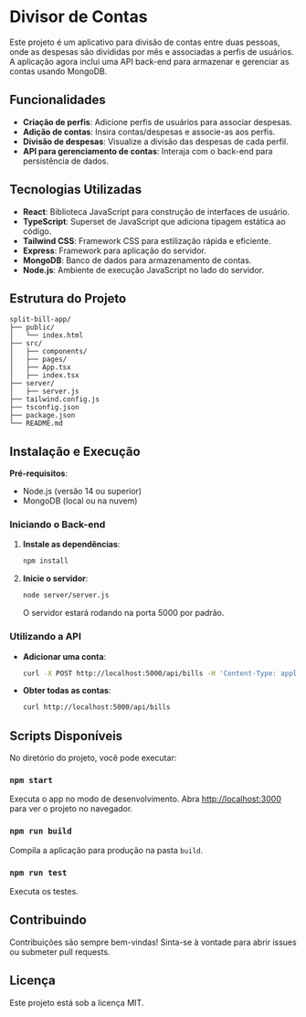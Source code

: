 
# Divisor de Contas

Este projeto é um aplicativo para divisão de contas entre duas pessoas, onde as despesas são divididas por mês e associadas a perfis de usuários. A aplicação agora inclui uma API back-end para armazenar e gerenciar as contas usando MongoDB.

## Funcionalidades

- **Criação de perfis**: Adicione perfis de usuários para associar despesas.
- **Adição de contas**: Insira contas/despesas e associe-as aos perfis.
- **Divisão de despesas**: Visualize a divisão das despesas de cada perfil.
- **API para gerenciamento de contas**: Interaja com o back-end para persistência de dados.

## Tecnologias Utilizadas

- **React**: Biblioteca JavaScript para construção de interfaces de usuário.
- **TypeScript**: Superset de JavaScript que adiciona tipagem estática ao código.
- **Tailwind CSS**: Framework CSS para estilização rápida e eficiente.
- **Express**: Framework para aplicação do servidor.
- **MongoDB**: Banco de dados para armazenamento de contas.
- **Node.js**: Ambiente de execução JavaScript no lado do servidor.

## Estrutura do Projeto

```
split-bill-app/
├── public/
│   └── index.html
├── src/
│   ├── components/
│   ├── pages/
│   ├── App.tsx
│   ├── index.tsx
├── server/
│   ├── server.js
├── tailwind.config.js
├── tsconfig.json
├── package.json
└── README.md
```

## Instalação e Execução

**Pré-requisitos**:
- Node.js (versão 14 ou superior)
- MongoDB (local ou na nuvem)

### Iniciando o Back-end

1. **Instale as dependências**:

   ```bash
   npm install
   ```

2. **Inicie o servidor**:

   ```bash
   node server/server.js
   ```

   O servidor estará rodando na porta 5000 por padrão.

### Utilizando a API

- **Adicionar uma conta**:

  ```bash
  curl -X POST http://localhost:5000/api/bills -H 'Content-Type: application/json' -d '{"description": "Café", "amount": 5, "profile": "Perfil 1", "month": "Setembro"}'
  ```

- **Obter todas as contas**:

  ```bash
  curl http://localhost:5000/api/bills
  ```

## Scripts Disponíveis

No diretório do projeto, você pode executar:

### `npm start`

Executa o app no modo de desenvolvimento.
Abra [http://localhost:3000](http://localhost:3000) para ver o projeto no navegador.

### `npm run build`

Compila a aplicação para produção na pasta `build`.

### `npm run test`

Executa os testes.

## Contribuindo

Contribuições são sempre bem-vindas! Sinta-se à vontade para abrir issues ou submeter pull requests.

## Licença

Este projeto está sob a licença MIT.
